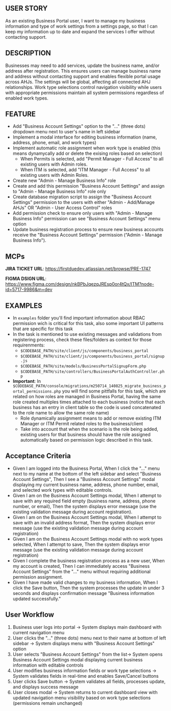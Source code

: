 ## USER STORY
As an existing Business Portal user, I want to manage my business information and type of work settings from a settings page, so that I can keep my information up to date and expand the services I offer without contacting support.

## DESCRIPTION
Businesses may need to add services, update the business name, and/or address after registration. This ensures users can manage business name and address without contacting support and enables flexible portal usage across AHJs. The settings will be global, affecting all connected AHJ relationships. Work type selections control navigation visibility while users with appropriate permissions maintain all system permissions regardless of enabled work types.

## FEATURE
- Add "Business Account Settings" option to the "..." (three dots) dropdown menu next to user's name in left sidebar
- Implement a modal interface for editing business information (name, address, phone, email, and work types)
- Implement automatic role assignment when work type is enabled (this means dynamycally add or delete the exising roles based on selection)
    - When Permits is selected, add "Permit Manager - Full Access" to all existing users with Admin roles. 
    - When ITM is selected, add "ITM Manager - Full Access" to all existing users with Admin Roles.
- Create new "Admin - Manage Business Info" role
- Create and add this permission "Business Account Settings" and assign to "Admin - Manage Business Info" role only
- Create database migration script to assign the "Business Account Settings" permission to the users with either "Admin - Add/Manage AHJs" OR "Admin - User Access Control" roles
- Add permission check to ensure only users with "Admin - Manage Business Info" permission can see "Business Account Settings" menu option
- Update business registration process to ensure new business accounts receive the "Business Account Settings" permission (“Admin - Manage Business Info").

## MCPs
**JIRA TICKET URL**: https://firstduedev.atlassian.net/browse/PRE-1747

**FIGMA DSIGN URL**: https://www.figma.com/design/nkBPbJqezqJREsp0or4tQx/ITM?node-id=5717-9986&m=dev

## EXAMPLES
- In `examples` folder you'll find important information about RBAC permission wich is critical for this task, also some important UI patterns that are specific for this task
- In the task is mentioned to use existing messages and validations from registering process, check these files/folders as context for those requirenments:
    - `$CODEBASE_PATH/site/client/js/components/business_portal`
    - `$CODEBASE_PATH/site/client/js/components/business_portal/signup.js`
    - `$CODEBASE_PATH/site/models/BusinessPortalSignupForm.php`
    - `$CODEBASE_PATH/site/controllers/BusinessPortalAuthController.php`
- **Important**: In `$CODEBASE_PATH/console/migrations/m250714_140825_migrate_business_portal_permissions.php` you will find some pittfalls for this task, which are related on how roles are managed in Business Portal, having the same role created multiples times attached to each business (notice that each business has an entry in client table so the code is used concatenated to the role name to allow the same role name)
    - Role dynamically assignment means to add or remove existing ITM Manager or ITM Permit related roles to the business/client
    - Take into account that when the scenario is the role being added, existing users for that business should have the role assigned automatically based on permission logic described in this task.

## Acceptance Criteria
- Given I am logged into the Business Portal, When I click the "..." menu next to my name at the bottom of the left sidebar and select "Business Account Settings", Then I see a "Business Account Settings" modal displaying my current business name, address, phone number, email, and selected work types with editable controls.
- Given I am on the Business Account Settings modal, When I attempt to save with any required field empty (business name, address, phone number, or email), Then the system displays error message (use the existing validation message during account registration).
- Given I am on the Business Account Settings modal, When I attempt to save with an invalid address format, Then the system displays error message (use the existing validation message during account registration)
- Given I am on the Business Account Settings modal with no work types selected, When I attempt to save, Then the system displays error message (use the existing validation message during account registration)
- Given I complete the business registration process as a new user, When my account is created, Then I can immediately access "Business Account Settings" from the "..." menu without requiring additional permission assignment.
- Given I have made valid changes to my business information, When I click the Save button, Then the system processes the update in under 3 seconds and displays confirmation message "Business information updated successfully."

## User Workflow
1. Business user logs into portal → System displays main dashboard with current navigation menu
2. User clicks the "..." (three dots) menu next to their name at bottom of left sidebar → System displays menu with "Business Account Settings" option
3. User selects "Business Account Settings" from the list→ System opens Business Account Settings modal displaying current business information with editable controls
4. User modifies business information fields or work type selections → System validates fields in real-time and enables Save/Cancel buttons
5. User clicks Save button → System validates all fields, processes update, and displays success message
6. User closes modal → System returns to current dashboard view with updated navigation menu visibility based on work type selections (permissions remain unchanged)
